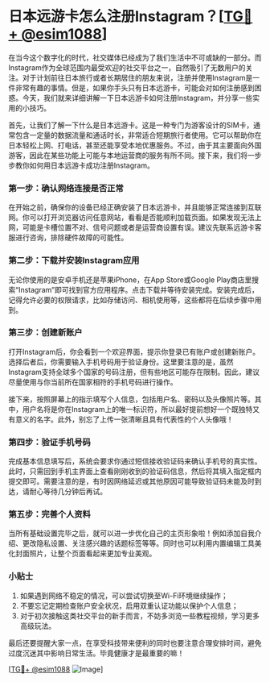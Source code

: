# 日本远游卡怎么注册Instagram？[[TG💪+ @esim1088](https://t.me/s/esim1088)]

在当今这个数字化的时代，社交媒体已经成为了我们生活中不可或缺的一部分。而Instagram作为全球范围内最受欢迎的社交平台之一，自然吸引了无数用户的关注。对于计划前往日本旅行或者长期居住的朋友来说，注册并使用Instagram是一件非常有趣的事情。但是，如果你手头只有日本远游卡，可能会对如何注册感到困惑。今天，我们就来详细讲解一下日本远游卡如何注册Instagram，并分享一些实用的小技巧。

首先，让我们了解一下什么是日本远游卡。这是一种专门为游客设计的SIM卡，通常包含一定量的数据流量和通话时长，非常适合短期旅行者使用。它可以帮助你在日本轻松上网、打电话，甚至还能享受本地优惠服务。不过，由于其主要面向外国游客，因此在某些功能上可能与本地运营商的服务有所不同。接下来，我们将一步步教你如何用日本远游卡成功注册Instagram。

### 第一步：确认网络连接是否正常

在开始之前，确保你的设备已经正确安装了日本远游卡，并且能够正常连接到互联网。你可以打开浏览器访问任意网站，看看是否能顺利加载页面。如果发现无法上网，可能是卡槽位置不对、信号问题或者是运营商设置有误。建议先联系远游卡客服进行咨询，排除硬件故障的可能性。

### 第二步：下载并安装Instagram应用

无论你使用的是安卓手机还是苹果iPhone，在App Store或Google Play商店里搜索“Instagram”即可找到官方应用程序。点击下载并等待安装完成。安装完成后，记得允许必要的权限请求，比如存储访问、相机使用等，这些都将在后续步骤中用到。

### 第三步：创建新账户

打开Instagram后，你会看到一个欢迎界面，提示你登录已有账户或创建新账户。选择后者后，你需要输入手机号码用于验证身份。这里要注意的是，虽然Instagram支持全球多个国家的号码注册，但有些地区可能存在限制。因此，建议尽量使用与你当前所在国家相符的手机号码进行操作。

接下来，按照屏幕上的指示填写个人信息，包括用户名、密码以及头像照片等。其中，用户名将是你在Instagram上的唯一标识符，所以最好提前想好一个既独特又有意义的名字。此外，别忘了上传一张清晰且具有代表性的个人头像哦！

### 第四步：验证手机号码

完成基本信息填写后，系统会要求你通过短信接收验证码来确认手机号的真实性。此时，只需回到手机主界面上查看刚刚收到的验证码信息，然后将其填入指定框内提交即可。需要注意的是，有时因网络延迟或其他原因可能导致验证码未能及时到达，请耐心等待几分钟后再试。

### 第五步：完善个人资料

当所有基础设置完毕之后，就可以进一步优化自己的主页形象啦！例如添加自我介绍、更改隐私设置、关注感兴趣的话题标签等等。同时也可以利用内置编辑工具美化封面照片，让整个页面看起来更加专业美观。

### 小贴士

1. 如果遇到网络不稳定的情况，可以尝试切换至Wi-Fi环境继续操作；
2. 不要忘记定期检查账户安全状况，启用双重认证功能以保护个人信息；
3. 对于初次接触这类社交平台的新手而言，不妨多浏览一些教程视频，学习更多高级玩法。

最后还要提醒大家一点，在享受科技带来便利的同时也要注意合理安排时间，避免过度沉迷其中影响日常生活。毕竟健康才是最重要的嘛！

[[TG💪+ @esim1088](https://t.me/s/esim1088) ![Image](https://i.postimg.cc/4NQfJmqS/Snipaste-2025-05-13-00-14-12.png)]
